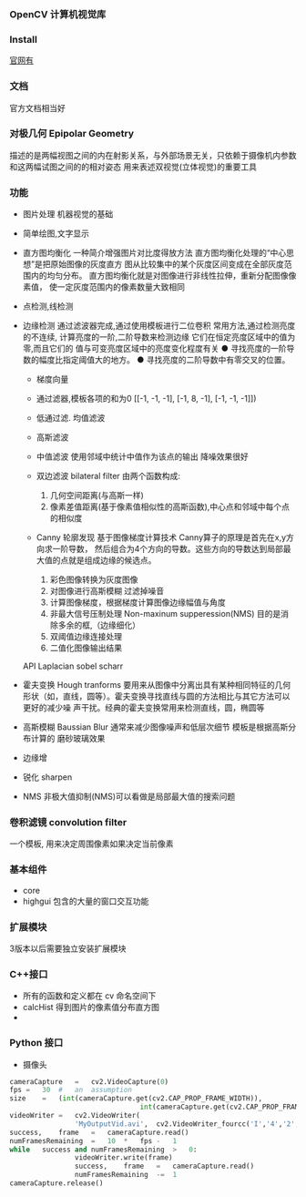 ### OpenCV 计算机视觉库


### Install
[官网有](http://docs.opencv.org/2.4/doc/tutorials/introduction/linux_install/linux_install.html#linux-installation)

### 文档
官方文档相当好

### 对极几何 Epipolar Geometry
描述的是两幅视图之间的内在射影关系，与外部场景无关，只依赖于摄像机内参数和这两幅试图之间的的相对姿态
用来表述双视觉(立体视觉)的重要工具


### 功能
* 图片处理 
  机器视觉的基础

* 简单绘图,文字显示

* 直方图均衡化
  一种简介增强图片对比度得放方法
   直方图均衡化处理的“中心思想”是把原始图像的灰度直方
   图从比较集中的某个灰度区间变成在全部灰度范围内的均匀分布。
   直方图均衡化就是对图像进行非线性拉伸，重新分配图像像素值，
   使一定灰度范围内的像素数量大致相同

* 点检测,线检测

* 边缘检测
  通过滤波器完成,通过使用模板进行二位卷积
  常用方法,通过检测亮度的不连续, 计算亮度的一阶,二阶导数来检测边缘
  它们在恒定亮度区域中的值为零,而且它们的 值与可变亮度区域中的亮度变化程度有关
    ● 寻找亮度的一阶导数的幅度比指定阈值大的地方。
    ● 寻找亮度的二阶导数中有零交叉的位置。

  * 梯度向量

  * 通过滤器,模板各项的和为0
   [[-1, -1, -1],
    [-1,  8, -1],
    [-1, -1, -1]])

  * 低通过滤.
    均值滤波


  * 高斯滤波

  * 中值滤波
    使用邻域中统计中值作为该点的输出
    降噪效果很好

  * 双边滤波 bilateral filter
    由两个函数构成:
      1. 几何空间距离(与高斯一样)
      2. 像素差值距离(基于像素值相似性的高斯函数),中心点和邻域中每个点的相似度


  * Canny 轮廓发现
    基于图像梯度计算技术
    Canny算子的原理是首先在x,y方向求一阶导数，
    然后组合为4个方向的导数。这些方向的导数达到局部最大值的点就是组成边缘的候选点。
    1. 彩色图像转换为灰度图像
    2. 对图像进行高斯模糊
      过滤掉噪音
    3. 计算图像梯度，根据梯度计算图像边缘幅值与角度
    4. 非最大信号压制处理 Non-maxinum supperession(NMS)
       目的是消除多余的框,（边缘细化）
    5. 双阈值边缘连接处理
    6. 二值化图像输出结果


  API Laplacian sobel scharr

* 霍夫变换 Hough tranforms
    要用来从图像中分离出具有某种相同特征的几何
    形状（如，直线，圆等）。霍夫变换寻找直线与圆的方法相比与其它方法可以更好的减少噪
    声干扰。经典的霍夫变换常用来检测直线，圆，椭圆等




* 高斯模糊 Baussian Blur
  通常来减少图像噪声和低层次细节
  模板是根据高斯分布计算的
  磨砂玻璃效果


* 边缘增

* 锐化 sharpen

* NMS
 非极大值抑制(NMS)可以看做是局部最大值的搜索问题
 

### 卷积滤镜 convolution filter
一个模板, 用来决定周围像素如果决定当前像素


### 基本组件
* core
* highgui
  包含的大量的窗口交互功能


### 扩展模块
3版本以后需要独立安装扩展模块


### C++接口
* 所有的函数和定义都在 cv 命名空间下
* calcHist 得到图片的像素值分布直方图
*


### Python 接口
* 摄像头
```py
cameraCapture	=	cv2.VideoCapture(0)
fps	=	30	#	an	assumption
size	=	(int(cameraCapture.get(cv2.CAP_PROP_FRAME_WIDTH)),
								int(cameraCapture.get(cv2.CAP_PROP_FRAME_HEIGHT)))
videoWriter	=	cv2.VideoWriter(
				'MyOutputVid.avi',	cv2.VideoWriter_fourcc('I','4','2','0'),	fps,	size)
success,	frame	=	cameraCapture.read()
numFramesRemaining	=	10	*	fps	-	1
while	success	and	numFramesRemaining	>	0:
				videoWriter.write(frame)
				success,	frame	=	cameraCapture.read()
				numFramesRemaining	-=	1
cameraCapture.release()
```



